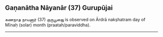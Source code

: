 ## Gaṇanātha Nāyanār (37) Gurupūjai
கணநாத நாயனார் (37) குருபூஜை is observed on Ārdrā nakṣhatram day of Mīnaḥ (solar) month (praatah/paraviddha).



---
